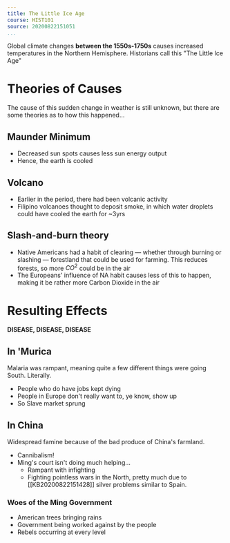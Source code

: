 ```yaml
---
title: The Little Ice Age
course: HIST101
source: 20200822151051
...
```


Global climate changes **between the 1550s-1750s** causes increased temperatures in the Northern Hemisphere. Historians call this "The Little Ice Age"

# Theories of Causes
The cause of this sudden change in weather is still unknown, but there are some theories as to how this happened…

## Maunder Minimum
* Decreased sun spots causes less sun energy output
* Hence, the earth is cooled

## Volcano
* Earlier in the period, there had been volcanic activity
* Filipino volcanoes thought to deposit smoke, in which water droplets could have cooled the earth for ~3yrs

## Slash-and-burn theory
* Native Americans had a habit of clearing — whether through burning or slashing — forestland that could be used for farming. This reduces forests, so more $CO^2$ could be in the air
* The Europeans' influence of NA habit causes less of this to happen, making it be rather more Carbon Dioxide in the air

# Resulting Effects
**DISEASE, DISEASE, DISEASE**

## In 'Murica

Malaria was rampant, meaning quite a few different things were going South. Literally.

* People who do have jobs kept dying 
* People in Europe don't really want to, ye know, show up
* So Slave market sprung 

## In China

Widespread famine because of the bad produce of China's farmland. 

* Cannibalism!
* Ming's court isn't doing much helping…
    * Rampant with infighting
    * Fighting pointless wars in the North, pretty much due to [[KB20200822151428]] silver problems similar to Spain.

### Woes of the Ming Government
* American trees bringing rains
* Government being worked against by the people
* Rebels occurring at every level

